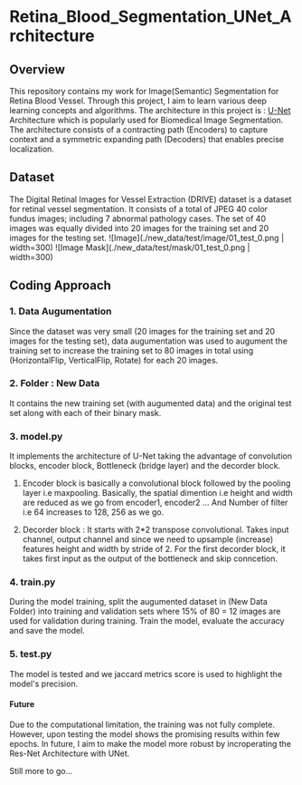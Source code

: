 # Retina_Blood_Segmentation_UNet_Architecture

## Overview
This repository contains my work for Image(Semantic) Segmentation for Retina Blood Vessel. Through this project, I aim to learn various deep learning concepts and algorithms. The architecture in this project is : [U-Net](https://arxiv.org/abs/1505.04597) Architecture which is popularly used for Biomedical Image Segmentation. The architecture consists of a contracting path (Encoders) to capture context and a symmetric expanding path (Decoders) that enables precise localization. 

## Dataset 
The Digital Retinal Images for Vessel Extraction (DRIVE) dataset is a dataset for retinal vessel segmentation. It consists of a total of JPEG 40 color fundus images; including 7 abnormal pathology cases. 
The set of 40 images was equally divided into 20 images for the training set and 20 images for the testing set.
![Image](./new_data/test/image/01_test_0.png | width=300)
![Image Mask](./new_data/test/mask/01_test_0.png | width=300)

## Coding Approach
### 1. Data Augumentation
Since the dataset was very small (20 images for the training set and 20 images for the testing set), data augumentation was used to augument the training set to increase the training set to 80 images in total using (HorizontalFlip, VerticalFlip, Rotate) for each 20 images. 

### 2. Folder : New Data
It contains the new training set (with augumented data) and the original test set along with each of their binary mask.

### 3. model.py
It implements the architecture of U-Net taking the advantage of convolution blocks, encoder block, Bottleneck (bridge layer) and the decorder block. 

1. Encoder block is basically a convolutional block followed by the pooling     layer i.e maxpooling. Basically, the spatial dimention i.e height and width are reduced as we go from encoder1, encoder2 ...
And Number of filter i.e 64 increases to 128, 256 as we go. 

2. Decorder block : It starts with 2*2 transpose convolutional. Takes input channel, output channel and since we need to upsample (increase) features height and width by stride of 2.  For the first decorder block, it takes first input as the output of the bottleneck and skip conncetion.

### 4. train.py
During the model training, split the augumented dataset in (New Data Folder) into training and validation sets where 15% of 80 = 12 images are used for validation during training. Train the model, evaluate the accuracy and save the model.

### 5. test.py
The model is tested and we jaccard metrics score is used to highlight the model's precision. 

#### Future
Due to the computational limitation, the training was not fully complete. However, upon testing the model shows the promising results within few epochs. In future, I aim to make the model more robust by incroperating the Res-Net Architecture with UNet.

Still more to go...






